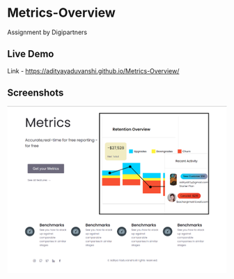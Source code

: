 # Metrics-Overview
Assignment by Digipartners

## Live Demo
  Link - https://adityayaduvanshi.github.io/Metrics-Overview/
## Screenshots 
![screenshot](screenshot.png)
